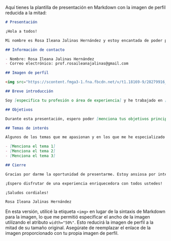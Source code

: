 Aquí tienes la plantilla de presentación en Markdown con la imagen de perfil reducida a la mitad:

```markdown
# Presentación

¡Hola a todos!

Mi nombre es Rosa Ileana Jalinas Hernández y estoy encantada de poder participar en esta presentación. Permítanme compartirles un poco sobre mí:

## Información de contacto

- Nombre: Rosa Ileana Jalinas Hernández
- Correo electrónico: prof.rosaileanajalinas@gmail.com

## Imagen de perfil

<img src="https://scontent.fmga3-1.fna.fbcdn.net/v/t1.18169-9/28279916_1855479061408830_7202741711331276060_n.jpg?_nc_cat=104&ccb=1-7&_nc_sid=cdbe9c&_nc_ohc=MiUx_wnY6rIAX8kPb37&_nc_ht=scontent.fmga3-1.fna&oh=00_AfCb9BvWMkqtFF6mQD0c5v5mxv_SRJkrQjwMC_S6YJGpNQ&oe=64AC0CF8" alt="Imagen de perfil" width="50%">

## Breve introducción

Soy [especifica tu profesión o área de experiencia] y he trabajado en [menciona tus logros o experiencia relevante]. Estoy apasionada por [menciona tu pasión o interés principal relacionado con tu trabajo]. 

## Objetivos

Durante esta presentación, espero poder [menciona tus objetivos principales]. Estoy emocionada de compartir mi conocimiento y experiencia con todos ustedes y aprender de los demás participantes en este evento.

## Temas de interés

Algunos de los temas que me apasionan y en los que me he especializado incluyen:

- [Menciona el tema 1]
- [Menciona el tema 2]
- [Menciona el tema 3]

## Cierre

Gracias por darme la oportunidad de presentarme. Estoy ansiosa por interactuar con todos ustedes y compartir ideas en este evento. Si tienen alguna pregunta o desean ponerse en contacto conmigo, no duden en enviarme un correo electrónico a [correo electrónico] o buscarme en [redes sociales].

¡Espero disfrutar de una experiencia enriquecedora con todos ustedes!

¡Saludos cordiales!

Rosa Ileana Jalinas Hernández
```

En esta versión, utilicé la etiqueta `<img>` en lugar de la sintaxis de Markdown para la imagen, lo que me permitió especificar el ancho de la imagen utilizando el atributo `width="50%"`. Esto reducirá la imagen de perfil a la mitad de su tamaño original. Asegúrate de reemplazar el enlace de la imagen proporcionado con tu propia imagen de perfil.
